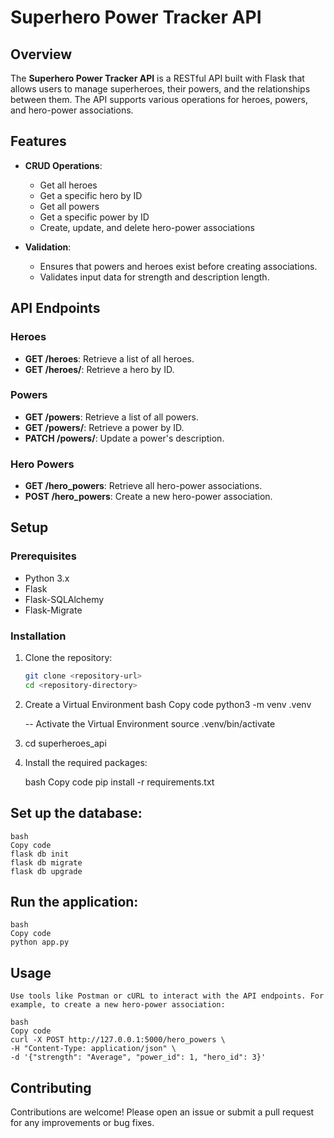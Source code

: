 # Superhero Power Tracker API

## Overview

The **Superhero Power Tracker API** is a RESTful API built with Flask that allows users to manage superheroes, their powers, and the relationships between them. The API supports various operations for heroes, powers, and hero-power associations.

## Features

- **CRUD Operations**:
  - Get all heroes
  - Get a specific hero by ID
  - Get all powers
  - Get a specific power by ID
  - Create, update, and delete hero-power associations

- **Validation**:
  - Ensures that powers and heroes exist before creating associations.
  - Validates input data for strength and description length.

## API Endpoints

### Heroes

- **GET /heroes**: Retrieve a list of all heroes.
- **GET /heroes/<id>**: Retrieve a hero by ID.

### Powers

- **GET /powers**: Retrieve a list of all powers.
- **GET /powers/<id>**: Retrieve a power by ID.
- **PATCH /powers/<id>**: Update a power's description.

### Hero Powers

- **GET /hero_powers**: Retrieve all hero-power associations.
- **POST /hero_powers**: Create a new hero-power association.

## Setup

### Prerequisites

- Python 3.x
- Flask
- Flask-SQLAlchemy
- Flask-Migrate

### Installation

1. Clone the repository:
   ```bash
   git clone <repository-url>
   cd <repository-directory>

2. Create a Virtual Environment
    bash
    Copy code
    python3 -m venv .venv

    -- Activate the Virtual Environment
        source .venv/bin/activate

    
3. cd superheroes_api


4. Install the required packages:

    bash
    Copy code
    pip install -r requirements.txt

## Set up the database:

    bash
    Copy code
    flask db init
    flask db migrate
    flask db upgrade

## Run the application:

    bash
    Copy code
    python app.py

## Usage
    Use tools like Postman or cURL to interact with the API endpoints. For example, to create a new hero-power association:

    bash
    Copy code
    curl -X POST http://127.0.0.1:5000/hero_powers \
    -H "Content-Type: application/json" \
    -d '{"strength": "Average", "power_id": 1, "hero_id": 3}'

## Contributing
Contributions are welcome! Please open an issue or submit a pull request for any improvements or bug fixes.